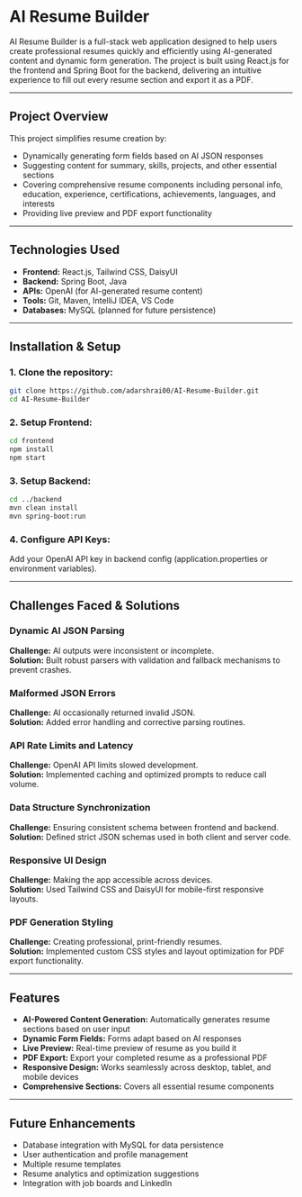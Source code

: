 # AI Resume Builder

AI Resume Builder is a full-stack web application designed to help users create professional resumes quickly and efficiently using AI-generated 
content and dynamic form generation. The project is built using React.js for the frontend and Spring Boot for the backend, delivering an intuitive
experience to fill out every resume section and export it as a PDF.

---

## Project Overview

This project simplifies resume creation by:

- Dynamically generating form fields based on AI JSON responses
- Suggesting content for summary, skills, projects, and other essential sections
- Covering comprehensive resume components including personal info, education, experience, certifications, achievements, languages, and interests
- Providing live preview and PDF export functionality

---

## Technologies Used

- **Frontend:** React.js, Tailwind CSS, DaisyUI
- **Backend:** Spring Boot, Java
- **APIs:** OpenAI (for AI-generated resume content)
- **Tools:** Git, Maven, IntelliJ IDEA, VS Code
- **Databases:** MySQL (planned for future persistence)

---

## Installation & Setup

### 1. Clone the repository:
```bash
git clone https://github.com/adarshrai00/AI-Resume-Builder.git
cd AI-Resume-Builder
```

### 2. Setup Frontend:
```bash
cd frontend
npm install
npm start
```

### 3. Setup Backend:
```bash
cd ../backend
mvn clean install
mvn spring-boot:run
```

### 4. Configure API Keys:
Add your OpenAI API key in backend config (application.properties or environment variables).

---

## Challenges Faced & Solutions

### Dynamic AI JSON Parsing
**Challenge:** AI outputs were inconsistent or incomplete.  
**Solution:** Built robust parsers with validation and fallback mechanisms to prevent crashes.

### Malformed JSON Errors
**Challenge:** AI occasionally returned invalid JSON.  
**Solution:** Added error handling and corrective parsing routines.

### API Rate Limits and Latency
**Challenge:** OpenAI API limits slowed development.  
**Solution:** Implemented caching and optimized prompts to reduce call volume.

### Data Structure Synchronization
**Challenge:** Ensuring consistent schema between frontend and backend.  
**Solution:** Defined strict JSON schemas used in both client and server code.

### Responsive UI Design
**Challenge:** Making the app accessible across devices.  
**Solution:** Used Tailwind CSS and DaisyUI for mobile-first responsive layouts.

### PDF Generation Styling
**Challenge:** Creating professional, print-friendly resumes.  
**Solution:** Implemented custom CSS styles and layout optimization for PDF export functionality.

---

## Features

- **AI-Powered Content Generation:** Automatically generates resume sections based on user input
- **Dynamic Form Fields:** Forms adapt based on AI responses
- **Live Preview:** Real-time preview of resume as you build it
- **PDF Export:** Export your completed resume as a professional PDF
- **Responsive Design:** Works seamlessly across desktop, tablet, and mobile devices
- **Comprehensive Sections:** Covers all essential resume components

---

## Future Enhancements

- Database integration with MySQL for data persistence
- User authentication and profile management
- Multiple resume templates
- Resume analytics and optimization suggestions
- Integration with job boards and LinkedIn
